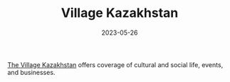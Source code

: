 ﻿---
title: "Village Kazakhstan"
linkTitle: "Village Kazakhstan"
contributor: ["Aizada Arystanbek"]
created: 2022-07-27
countries: ["Kazakhstan"]
category: ["Independent media"]
tags: ["media", "local media", "news"]
date_start: []
date_end: []
data_type: ["news"] 
language: ["Russian", "Kazakh"]
date: 2023-05-26
description: 
  The Village Kazakhstan offers coverage of cultural and social life, events, and businesses.
---

[The Village Kazakhstan](https://www.the-village-kz.com/) offers coverage of cultural and social life, events, and businesses. 
